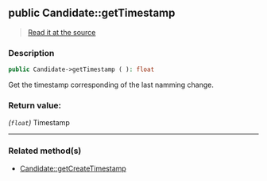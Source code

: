 ## public Candidate::getTimestamp

> [Read it at the source](https://github.com/julien-boudry/Condorcet/blob/master/src/Candidate.php#L144)

### Description    

```php
public Candidate->getTimestamp ( ): float
```

Get the timestamp corresponding of the last namming change.
    

### Return value:   

*(`float`)* Timestamp


---------------------------------------

### Related method(s)      

* [Candidate::getCreateTimestamp](/Docs/ApiReferences/Candidate%20Class/public%20Candidate--getCreateTimestamp.md)    
